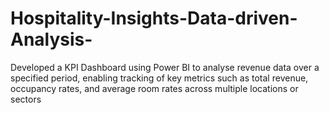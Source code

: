 # Hospitality-Insights-Data-driven-Analysis-
Developed a KPI Dashboard using Power BI to analyse revenue data over a specified period, enabling tracking of key metrics such as total revenue, occupancy rates, and average room rates across multiple locations or sectors
